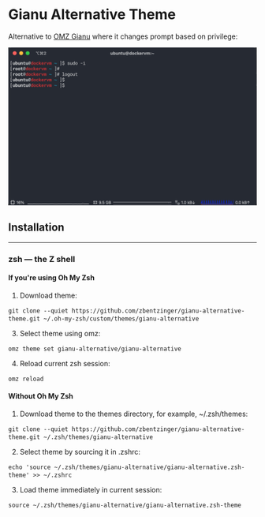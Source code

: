 # Gianu Alternative Theme
Alternative to [OMZ Gianu](https://github.com/ohmyzsh/ohmyzsh/blob/61dd3682e69aa990a8a3589c5c61ea2e1edf8312/themes/gianu.zsh-theme) where it changes prompt based on privilege:

![example](./assets/gianu-alternative-example.png?raw=true "example")


## Installation
---

### zsh — the Z shell
#### If you're using Oh My Zsh
1. Download theme:
```
git clone --quiet https://github.com/zbentzinger/gianu-alternative-theme.git ~/.oh-my-zsh/custom/themes/gianu-alternative
```
3. Select theme using omz:
```
omz theme set gianu-alternative/gianu-alternative
```
4. Reload current zsh session: 
```
omz reload
```

#### Without Oh My Zsh
1. Download theme to the themes directory, for example, ~/.zsh/themes:
```
git clone --quiet https://github.com/zbentzinger/gianu-alternative-theme.git ~/.zsh/themes/gianu-alternative
```
2. Select theme by sourcing it in .zshrc:
```
echo 'source ~/.zsh/themes/gianu-alternative/gianu-alternative.zsh-theme' >> ~/.zshrc
```
3. Load theme immediately in current session:
```
source ~/.zsh/themes/gianu-alternative/gianu-alternative.zsh-theme
```
